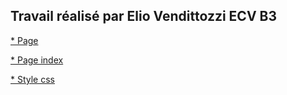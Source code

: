 ## Travail réalisé par Elio Vendittozzi ECV B3


[* Page](https://github.com/Famoos/TestDev9Novembre/blob/master/index.html "index.html")

[* Page index](https://github.com/Famoos/TestDev9Novembre/blob/master/index.html "index.html")

[* Style css](https://github.com/Famoos/TestDev9Novembre/blob/master/css/style.css "style.css")
